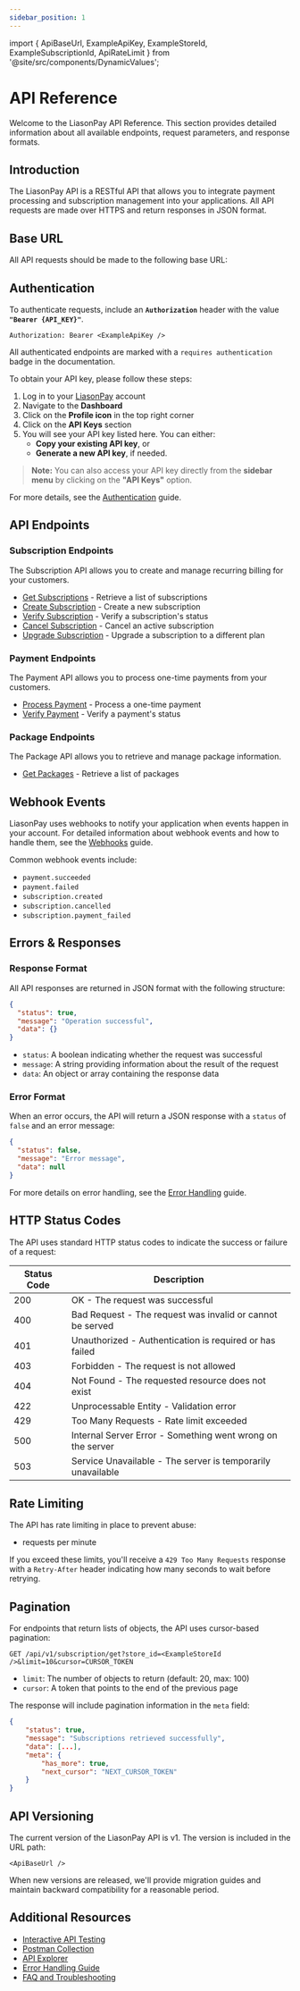 ```yaml
---
sidebar_position: 1
---
```


import {
ApiBaseUrl,
ExampleApiKey,
ExampleStoreId,
ExampleSubscriptionId,
ApiRateLimit
} from '@site/src/components/DynamicValues';

# API Reference

Welcome to the LiasonPay API Reference. This section provides detailed information about all available endpoints, request parameters, and response formats.

## Introduction

The LiasonPay API is a RESTful API that allows you to integrate payment processing and subscription management into your applications. All API requests are made over HTTPS and return responses in JSON format.

## Base URL

All API requests should be made to the following base URL:

<ApiBaseUrl />

## Authentication

To authenticate requests, include an **`Authorization`** header with the value **`"Bearer {API_KEY}"`**.

```http
Authorization: Bearer <ExampleApiKey />
```

All authenticated endpoints are marked with a `requires authentication` badge in the documentation.

To obtain your API key, please follow these steps:

1. Log in to your [LiasonPay](https://liasonpay.test) account
2. Navigate to the **Dashboard**
3. Click on the **Profile icon** in the top right corner
4. Click on the **API Keys** section
5. You will see your API key listed here. You can either:
   - **Copy your existing API key**, or
   - **Generate a new API key**, if needed.

> **Note:** You can also access your API key directly from the **sidebar menu** by clicking on the **"API Keys"** option.

For more details, see the [Authentication](/getting-started/authentication) guide.

## API Endpoints

### Subscription Endpoints

The Subscription API allows you to create and manage recurring billing for your customers.

- [Get Subscriptions](/api-reference/subscriptions/get-subscriptions) - Retrieve a list of subscriptions
- [Create Subscription](/api-reference/subscriptions/create-subscription) - Create a new subscription
- [Verify Subscription](/api-reference/subscriptions/verify-subscription) - Verify a subscription's status
- [Cancel Subscription](/api-reference/subscriptions/cancel-subscription) - Cancel an active subscription
- [Upgrade Subscription](/api-reference/subscriptions/upgrade-subscription) - Upgrade a subscription to a different plan

### Payment Endpoints

The Payment API allows you to process one-time payments from your customers.

- [Process Payment](/api-reference/payments/process-payment) - Process a one-time payment
- [Verify Payment](/api-reference/payments/verify-payment) - Verify a payment's status

### Package Endpoints

The Package API allows you to retrieve and manage package information.

- [Get Packages](/api-reference/packages/get-packages) - Retrieve a list of packages

## Webhook Events

LiasonPay uses webhooks to notify your application when events happen in your account. For detailed information about webhook events and how to handle them, see the [Webhooks](/developer-guide/webhooks) guide.

Common webhook events include:

- `payment.succeeded`
- `payment.failed`
- `subscription.created`
- `subscription.cancelled`
- `subscription.payment_failed`

## Errors & Responses

### Response Format

All API responses are returned in JSON format with the following structure:

```json
{
  "status": true,
  "message": "Operation successful",
  "data": {}
}
```

- `status`: A boolean indicating whether the request was successful
- `message`: A string providing information about the result of the request
- `data`: An object or array containing the response data

### Error Format

When an error occurs, the API will return a JSON response with a `status` of `false` and an error message:

```json
{
  "status": false,
  "message": "Error message",
  "data": null
}
```

For more details on error handling, see the [Error Handling](/developer-guide/error-handling) guide.

## HTTP Status Codes

The API uses standard HTTP status codes to indicate the success or failure of a request:

| Status Code | Description                                                 |
| ----------- | ----------------------------------------------------------- |
| 200         | OK - The request was successful                             |
| 400         | Bad Request - The request was invalid or cannot be served   |
| 401         | Unauthorized - Authentication is required or has failed     |
| 403         | Forbidden - The request is not allowed                      |
| 404         | Not Found - The requested resource does not exist           |
| 422         | Unprocessable Entity - Validation error                     |
| 429         | Too Many Requests - Rate limit exceeded                     |
| 500         | Internal Server Error - Something went wrong on the server  |
| 503         | Service Unavailable - The server is temporarily unavailable |

## Rate Limiting

The API has rate limiting in place to prevent abuse:

- <ApiRateLimit /> requests per minute

If you exceed these limits, you'll receive a `429 Too Many Requests` response with a `Retry-After` header indicating how many seconds to wait before retrying.

## Pagination

For endpoints that return lists of objects, the API uses cursor-based pagination:

```
GET /api/v1/subscription/get?store_id=<ExampleStoreId />&limit=10&cursor=CURSOR_TOKEN
```

- `limit`: The number of objects to return (default: 20, max: 100)
- `cursor`: A token that points to the end of the previous page

The response will include pagination information in the `meta` field:

```json
{
    "status": true,
    "message": "Subscriptions retrieved successfully",
    "data": [...],
    "meta": {
        "has_more": true,
        "next_cursor": "NEXT_CURSOR_TOKEN"
    }
}
```

## API Versioning

The current version of the LiasonPay API is v1. The version is included in the URL path:

```
<ApiBaseUrl />
```

When new versions are released, we'll provide migration guides and maintain backward compatibility for a reasonable period.

## Additional Resources

- [Interactive API Testing](/interactive-tools/api-testing)
- [Postman Collection](/interactive-tools/postman-collection)
- [API Explorer](/interactive-tools/api-explorer)
- [Error Handling Guide](/developer-guide/error-handling)
- [FAQ and Troubleshooting](/developer-guide/faq)
